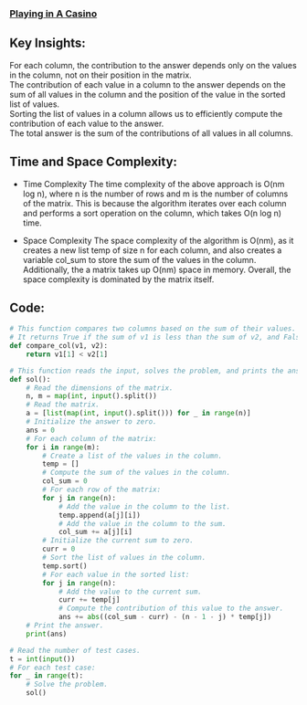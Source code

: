 ### [Playing in A Casino](https://codeforces.com/problemset/problem/1808/B)

## Key Insights:
For each column, the contribution to the answer depends only on the values in the column, not on their position in the matrix.<br>
The contribution of each value in a column to the answer depends on the sum of all values in the column and the position of the value in the sorted list of values.<br>
Sorting the list of values in a column allows us to efficiently compute the contribution of each value to the answer.<br>
The total answer is the sum of the contributions of all values in all columns.<br>

## Time and Space Complexity:
* Time Complexity
The time complexity of the above approach is O(nm log n), where n is the number of rows and m is the number of columns of the matrix. This is because the algorithm iterates over each column and performs a sort operation on the column, which takes O(n log n) time.

* Space Complexity 
The space complexity of the algorithm is O(nm), as it creates a new list temp of size n for each column, and also creates a variable col_sum to store the sum of the values in the column. Additionally, the a matrix takes up O(nm) space in memory. Overall, the space complexity is dominated by the matrix itself.

## Code:
```python
# This function compares two columns based on the sum of their values.
# It returns True if the sum of v1 is less than the sum of v2, and False otherwise.
def compare_col(v1, v2):
    return v1[1] < v2[1]

# This function reads the input, solves the problem, and prints the answer.
def sol():
    # Read the dimensions of the matrix.
    n, m = map(int, input().split())
    # Read the matrix.
    a = [list(map(int, input().split())) for _ in range(n)]
    # Initialize the answer to zero.
    ans = 0
    # For each column of the matrix:
    for i in range(m):
        # Create a list of the values in the column.
        temp = []
        # Compute the sum of the values in the column.
        col_sum = 0
        # For each row of the matrix:
        for j in range(n):
            # Add the value in the column to the list.
            temp.append(a[j][i])
            # Add the value in the column to the sum.
            col_sum += a[j][i]
        # Initialize the current sum to zero.
        curr = 0
        # Sort the list of values in the column.
        temp.sort()
        # For each value in the sorted list:
        for j in range(n):
            # Add the value to the current sum.
            curr += temp[j]
            # Compute the contribution of this value to the answer.
            ans += abs((col_sum - curr) - (n - 1 - j) * temp[j])
    # Print the answer.
    print(ans)

# Read the number of test cases.
t = int(input())
# For each test case:
for _ in range(t):
    # Solve the problem.
    sol()

```
